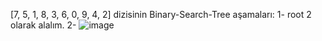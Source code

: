 [7, 5, 1, 8, 3, 6, 0, 9, 4, 2] dizisinin Binary-Search-Tree aşamaları:
1- root 2 olarak alalım.
2- ![image](https://user-images.githubusercontent.com/122705253/212576483-16e6fdeb-c53f-4e2f-9391-910fbc6748de.png)

                 
                         
